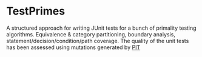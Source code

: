 # TestPrimes
A structured approach for writing JUnit tests for a bunch of primality testing algorithms. Equivalence & category partitioning, boundary analysis, statement/decision/condition/path coverage. The quality of the unit tests has been assessed using mutations generated by [PIT](http://pitest.org/)

